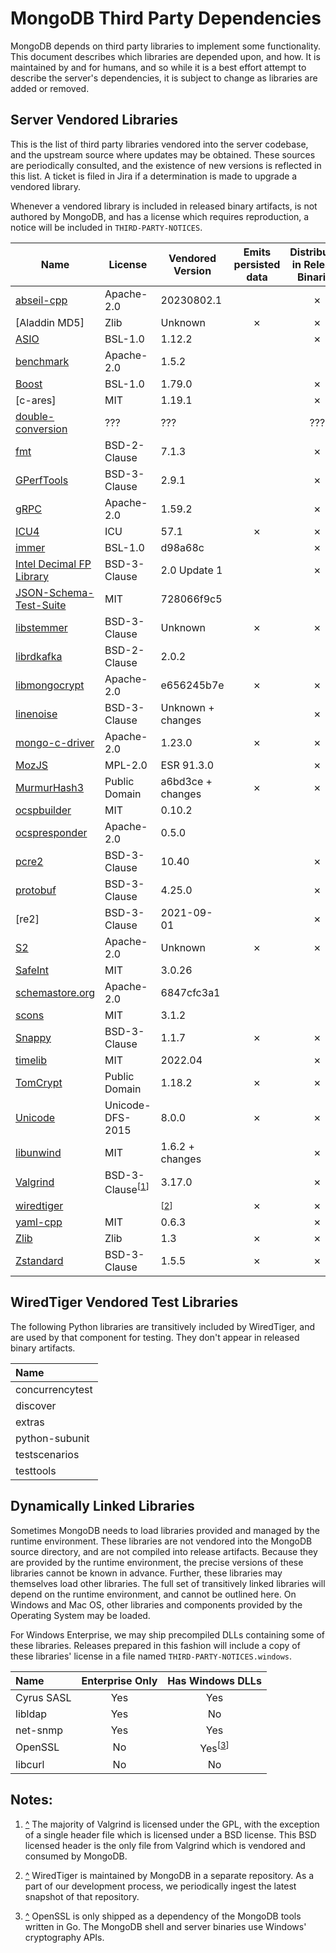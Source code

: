# MongoDB Third Party Dependencies

MongoDB depends on third party libraries to implement some
functionality. This document describes which libraries are depended
upon, and how. It is maintained by and for humans, and so while it is a
best effort attempt to describe the server's dependencies, it is subject
to change as libraries are added or removed.

## Server Vendored Libraries

This is the list of third party libraries vendored into the server
codebase, and the upstream source where updates may be obtained. These
sources are periodically consulted, and the existence of new versions is
reflected in this list. A ticket is filed in Jira if a determination is
made to upgrade a vendored library.

Whenever a vendored library is included in released binary artifacts, is
not authored by MongoDB, and has a license which requires reproduction,
a notice will be included in
`THIRD-PARTY-NOTICES`.

| Name                       | License           | Vendored Version  | Emits persisted data | Distributed in Release Binaries |
| ---------------------------| ----------------- | ------------------| :------------------: | :-----------------------------: |
| [abseil-cpp]               | Apache-2.0        | 20230802.1        |                      |                ✗                |
| [Aladdin MD5]              | Zlib              | Unknown           |          ✗           |                ✗                |
| [ASIO]                     | BSL-1.0           | 1.12.2            |                      |                ✗                |
| [benchmark]                | Apache-2.0        | 1.5.2             |                      |                                 |
| [Boost]                    | BSL-1.0           | 1.79.0            |                      |                ✗                |
| [c-ares]                   | MIT               | 1.19.1            |                      |                ✗                |
| [double-conversion]        | ???               | ???               |                      |               ???               |
| [fmt]                      | BSD-2-Clause      | 7.1.3             |                      |                ✗                |
| [GPerfTools]               | BSD-3-Clause      | 2.9.1             |                      |                ✗                |
| [gRPC]                     | Apache-2.0        | 1.59.2            |                      |                ✗                |
| [ICU4]                     | ICU               | 57.1              |          ✗           |                ✗                |
| [immer]                    | BSL-1.0           | d98a68c           |                      |                ✗                |
| [Intel Decimal FP Library] | BSD-3-Clause      | 2.0 Update 1      |                      |                ✗                |
| [JSON-Schema-Test-Suite]   | MIT               | 728066f9c5        |                      |                                 |
| [libstemmer]               | BSD-3-Clause      | Unknown           |          ✗           |                ✗                |
| [librdkafka]               | BSD-2-Clause      | 2.0.2             |                      |                                 |
| [libmongocrypt]            | Apache-2.0        | e656245b7e        |          ✗           |                ✗                |
| [linenoise]                | BSD-3-Clause      | Unknown + changes |                      |                ✗                |
| [mongo-c-driver]           | Apache-2.0        | 1.23.0            |          ✗           |                ✗                |
| [MozJS]                    | MPL-2.0           | ESR 91.3.0        |                      |                ✗                |
| [MurmurHash3]              | Public Domain     | a6bd3ce + changes |          ✗           |                ✗                |
| [ocspbuilder]              | MIT               | 0.10.2            |                      |                                 |
| [ocspresponder]            | Apache-2.0        | 0.5.0             |                      |                                 |
| [pcre2]                    | BSD-3-Clause      | 10.40             |                      |                ✗                |
| [protobuf]                 | BSD-3-Clause      | 4.25.0            |                      |                ✗                |
| [re2]                      | BSD-3-Clause      | 2021-09-01        |                      |                ✗                |
| [S2]                       | Apache-2.0        | Unknown           |          ✗           |                ✗                |
| [SafeInt]                  | MIT               | 3.0.26            |                      |                                 |
| [schemastore.org]          | Apache-2.0        | 6847cfc3a1        |                      |                                 |
| [scons]                    | MIT               | 3.1.2             |                      |                                 |
| [Snappy]                   | BSD-3-Clause      | 1.1.7             |          ✗           |                ✗                |
| [timelib]                  | MIT               | 2022.04           |                      |                ✗                |
| [TomCrypt]                 | Public Domain     | 1.18.2            |          ✗           |                ✗                |
| [Unicode]                  | Unicode-DFS-2015  | 8.0.0             |          ✗           |                ✗                |
| [libunwind]                | MIT               | 1.6.2 + changes   |                      |                ✗                |
| [Valgrind]                 | BSD-3-Clause<sup>\[<a href="#note_vg" id="ref_vg">1</a>]</sup> | 3.17.0 | |             ✗                |
| [wiredtiger]               |                   | <sup>\[<a href="#note_wt" id="ref_wt">2</a>]</sup> | ✗ |  ✗                |
| [yaml-cpp]                 | MIT               | 0.6.3             |                      |                ✗                |
| [Zlib]                     | Zlib              | 1.3               |          ✗           |                ✗                |
| [Zstandard]                | BSD-3-Clause      | 1.5.5             |          ✗           |                ✗                |

[abseil-cpp]: https://github.com/abseil/abseil-cpp
[ASIO]: https://github.com/chriskohlhoff/asio
[benchmark]: https://github.com/google/benchmark
[Boost]: http://www.boost.org/
[double-conversion]: https://github.com/google/double-conversion (transitive dependency of MozJS)
[fmt]: http://fmtlib.net/
[GPerfTools]: https://github.com/gperftools/gperftools
[gRPC]: https://github.com/grpc/grpc
[ICU4]: http://site.icu-project.org/download/
[immer]: https://github.com/arximboldi/immer
[Intel Decimal FP Library]: https://software.intel.com/en-us/articles/intel-decimal-floating-point-math-library
[JSON-Schema-Test-Suite]: https://github.com/json-schema-org/JSON-Schema-Test-Suite
[libstemmer]: https://github.com/snowballstem/snowball
[librdkafka]: https://github.com/confluentinc/librdkafka
[libmongocrypt]: https://github.com/mongodb/libmongocrypt
[linenoise]: https://github.com/antirez/linenoise
[mongo-c-driver]: https://github.com/mongodb/mongo-c-driver
[MozJS]: https://www.mozilla.org/en-US/security/known-vulnerabilities/firefox-esr
[MurmurHash3]: https://github.com/aappleby/smhasher/blob/a6bd3ce/
[ocspbuilder]: https://github.com/wbond/ocspbuilder
[ocspresponder]: https://github.com/threema-ch/ocspresponder
[pcre2]: http://www.pcre.org/
[protobuf]: https://github.com/protocolbuffers/protobuf
[S2]: https://github.com/google/s2geometry
[SafeInt]: https://github.com/dcleblanc/SafeInt
[schemastore.org]: https://www.schemastore.org/json/
[scons]: https://github.com/SCons/scons
[Snappy]: https://github.com/google/snappy/releases
[timelib]: https://github.com/derickr/timelib
[TomCrypt]: https://github.com/libtom/libtomcrypt/releases
[Unicode]: http://www.unicode.org/versions/enumeratedversions.html
[libunwind]: http://www.nongnu.org/libunwind/
[Valgrind]: http://valgrind.org/downloads/current.html
[wiredtiger]: https://github.com/wiredtiger/wiredtiger
[yaml-cpp]: https://github.com/jbeder/yaml-cpp/releases
[Zlib]: https://zlib.net/
[Zstandard]: https://github.com/facebook/zstd

## WiredTiger Vendored Test Libraries

The following Python libraries are transitively included by WiredTiger,
and are used by that component for testing. They don't appear in
released binary artifacts.

| Name            |
| :-------------- |
| concurrencytest |
| discover        |
| extras          |
| python-subunit  |
| testscenarios   |
| testtools       |

## Dynamically Linked Libraries

Sometimes MongoDB needs to load libraries provided and managed by the
runtime environment. These libraries are not vendored into the MongoDB
source directory, and are not compiled into release artifacts. Because
they are provided by the runtime environment, the precise versions of
these libraries cannot be known in advance. Further, these libraries may
themselves load other libraries. The full set of transitively linked
libraries will depend on the runtime environment, and cannot be outlined
here. On Windows and Mac OS, other libraries and components provided by
the Operating System may be loaded.

For Windows Enterprise, we may ship precompiled DLLs containing some of
these libraries. Releases prepared in this fashion will include a copy
of these libraries' license in a file named
`THIRD-PARTY-NOTICES.windows`.

| Name       | Enterprise Only | Has Windows DLLs |
| :--------- | :-------------: | :--------------: |
| Cyrus SASL |       Yes       |     Yes          |
| libldap    |       Yes       |     No           |
| net-snmp   |       Yes       |     Yes          |
| OpenSSL    |       No        |     Yes<sup>\[<a href="#note_ssl" id="ref_ssl">3</a>]</sup>    |
| libcurl    |       No        |     No           |


## Notes:

1. <a id="note_vg" href="#ref_vg">^</a>
    The majority of Valgrind is licensed under the GPL, with the exception of a single
    header file which is licensed under a BSD license. This BSD licensed header is the only
    file from Valgrind which is vendored and consumed by MongoDB.

2. <a id="note_wt" href="#ref_wt">^</a>
    WiredTiger is maintained by MongoDB in a separate repository. As a part of our
    development process, we periodically ingest the latest snapshot of that repository.

3. <a id="note_ssl" href="#ref_ssl">^</a>
    OpenSSL is only shipped as a dependency of the MongoDB tools written in Go. The MongoDB
    shell and server binaries use Windows' cryptography APIs.
